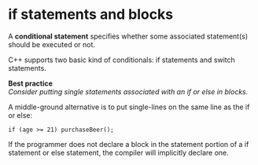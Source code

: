# if statements and blocks

A **conditional statement** specifies whether some associated statement(s) should be executed or not.

C++ supports two basic kind of conditionals: if statements and switch statements.

**Best practice**<br/>
_Consider putting single statements associated with an if or else in blocks._

A middle-ground alternative is to put single-lines on the same line as the if or else:

` if (age >= 21) purchaseBeer(); `  

If the programmer does not declare a block in the statement portion of a if statement or else statement, the compiler will implicitly declare one.
